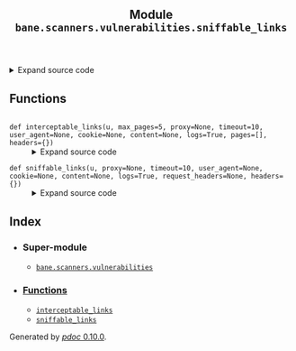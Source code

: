<body>
<main>
<article id="content">
<header>
<h1 class="title">Module <code>bane.scanners.vulnerabilities.sniffable_links</code></h1>
</header>
<section id="section-intro">
<details class="source">
<summary>
<span>Expand source code</span>
</summary>
<pre><code class="python">from bane.scanners.vulnerabilities.utils import *

def sniffable_links(u, proxy=None, timeout=10, user_agent=None, cookie=None,content=None,logs=True,request_headers=None,headers={}):
    if user_agent:
        us = user_agent
    else:
        us = random.choice(ua)
    if cookie:
        heads = {&#34;User-Agent&#34;: us, &#34;Cookie&#34;: cookie}
    else:
        heads = {&#34;User-Agent&#34;: us}
    heads.update(headers)
    vul=[]
    try:
        if content==None:
            r=requests.Session().get(u,headers=heads,timeout=timeout,verify=False,proxies=proxy)
            for x in r.headers:
                    if x.lower().strip() == &#34;strict-transport-security&#34;:
                        if logs == True:
                            print(&#34;\n[-] Not vulnerable: Strict-Transport-Security is set&#34;)
                        return []
            soup = BeautifulSoup(r.content, &#39;html.parser&#39;)
        else:
            soup = BeautifulSoup(content, &#39;html.parser&#39;)
            if request_headers!=None:
                for x in request_headers:
                    if x.lower().strip() == &#34;strict-transport-security&#34;:
                        if logs == True:
                            print(&#34;\n[-] Not vulnerable: Strict-Transport-Security is set&#34;)
                        return []
        if u:
                parsed_url = urlparse(u)
                if parsed_url.netloc == urlparse(u).netloc:
                    if parsed_url.scheme != &#39;https&#39; and parsed_url.geturl().startswith(&#39;//&#39;)==False:
                        parsed_url=parsed_url.geturl()
                        if parsed_url not in vul:
                            vul.append(parsed_url)
                            if logs==True:
                                print(&#39;\t[+] Vulnerable : {}&#39;.format(parsed_url))
        media_elements=soup.find_all([&#39;img&#39;, &#39;audio&#39;, &#39;video&#39;, &#39;source&#39;,&#39;embed&#39;, &#39;script&#39;, &#39;link&#39;, &#39;a&#39;])
        for element in media_elements:
            src_or_href = element.get(&#39;src&#39;) or element.get(&#39;href&#39;)
            if src_or_href:
                parsed_url = urlparse(urljoin(u,src_or_href))
                if parsed_url.netloc == urlparse(u).netloc:
                    if parsed_url.scheme != &#39;https&#39; and parsed_url.geturl().startswith(&#39;//&#39;)==False:
                        parsed_url=parsed_url.geturl()
                        if parsed_url not in vul:
                            vul.append(parsed_url)
                            if logs==True:
                                print(&#39;\t[+] Vulnerable : {}&#39;.format(parsed_url))
    except Exception as ex:
        return vul
    return vul
    

def interceptable_links(
    u, 
    max_pages=5,
    proxy=None,
    timeout=10,
    user_agent=None,
    cookie=None,
    content=None,
    logs=True,
    pages=[],
    headers={}
):
    l=[]
    if pages==[]:
        pages=spider_url(u,cookie=cookie,max_pages=max_pages,timeout=timeout,user_agent=user_agent,proxy=proxy,headers={})
    for x in pages:
        if logs==True:
            print(&#39;\n\nPage: {}\n&#39;.format(x))
        result=sniffable_links(x,
                        proxy=proxy,
                        timeout=timeout,
                        user_agent=user_agent, 
                        cookie=cookie,
                        content=content,
                        logs=logs,
                        headers=headers
                        )
        if logs==True:
            for r in result:
                print(r)
        l.append({&#39;page&#39;:x,&#39;result&#39;:result})
    return  [x for x in l if x[&#39;result&#39;]!=[]]</code></pre>
</details>
</section>
<section>
</section>
<section>
</section>
<section>
<h2 class="section-title" id="header-functions">Functions</h2>
<dl>
<dt id="bane.scanners.vulnerabilities.sniffable_links.interceptable_links"><code class="name flex">
<span>def <span class="ident">interceptable_links</span></span>(<span>u, max_pages=5, proxy=None, timeout=10, user_agent=None, cookie=None, content=None, logs=True, pages=[], headers={})</span>
</code></dt>
<dd>
<div class="desc"></div>
<details class="source">
<summary>
<span>Expand source code</span>
</summary>
<pre><code class="python">def interceptable_links(
    u, 
    max_pages=5,
    proxy=None,
    timeout=10,
    user_agent=None,
    cookie=None,
    content=None,
    logs=True,
    pages=[],
    headers={}
):
    l=[]
    if pages==[]:
        pages=spider_url(u,cookie=cookie,max_pages=max_pages,timeout=timeout,user_agent=user_agent,proxy=proxy,headers={})
    for x in pages:
        if logs==True:
            print(&#39;\n\nPage: {}\n&#39;.format(x))
        result=sniffable_links(x,
                        proxy=proxy,
                        timeout=timeout,
                        user_agent=user_agent, 
                        cookie=cookie,
                        content=content,
                        logs=logs,
                        headers=headers
                        )
        if logs==True:
            for r in result:
                print(r)
        l.append({&#39;page&#39;:x,&#39;result&#39;:result})
    return  [x for x in l if x[&#39;result&#39;]!=[]]</code></pre>
</details>
</dd>
<dt id="bane.scanners.vulnerabilities.sniffable_links.sniffable_links"><code class="name flex">
<span>def <span class="ident">sniffable_links</span></span>(<span>u, proxy=None, timeout=10, user_agent=None, cookie=None, content=None, logs=True, request_headers=None, headers={})</span>
</code></dt>
<dd>
<div class="desc"></div>
<details class="source">
<summary>
<span>Expand source code</span>
</summary>
<pre><code class="python">def sniffable_links(u, proxy=None, timeout=10, user_agent=None, cookie=None,content=None,logs=True,request_headers=None,headers={}):
    if user_agent:
        us = user_agent
    else:
        us = random.choice(ua)
    if cookie:
        heads = {&#34;User-Agent&#34;: us, &#34;Cookie&#34;: cookie}
    else:
        heads = {&#34;User-Agent&#34;: us}
    heads.update(headers)
    vul=[]
    try:
        if content==None:
            r=requests.Session().get(u,headers=heads,timeout=timeout,verify=False,proxies=proxy)
            for x in r.headers:
                    if x.lower().strip() == &#34;strict-transport-security&#34;:
                        if logs == True:
                            print(&#34;\n[-] Not vulnerable: Strict-Transport-Security is set&#34;)
                        return []
            soup = BeautifulSoup(r.content, &#39;html.parser&#39;)
        else:
            soup = BeautifulSoup(content, &#39;html.parser&#39;)
            if request_headers!=None:
                for x in request_headers:
                    if x.lower().strip() == &#34;strict-transport-security&#34;:
                        if logs == True:
                            print(&#34;\n[-] Not vulnerable: Strict-Transport-Security is set&#34;)
                        return []
        if u:
                parsed_url = urlparse(u)
                if parsed_url.netloc == urlparse(u).netloc:
                    if parsed_url.scheme != &#39;https&#39; and parsed_url.geturl().startswith(&#39;//&#39;)==False:
                        parsed_url=parsed_url.geturl()
                        if parsed_url not in vul:
                            vul.append(parsed_url)
                            if logs==True:
                                print(&#39;\t[+] Vulnerable : {}&#39;.format(parsed_url))
        media_elements=soup.find_all([&#39;img&#39;, &#39;audio&#39;, &#39;video&#39;, &#39;source&#39;,&#39;embed&#39;, &#39;script&#39;, &#39;link&#39;, &#39;a&#39;])
        for element in media_elements:
            src_or_href = element.get(&#39;src&#39;) or element.get(&#39;href&#39;)
            if src_or_href:
                parsed_url = urlparse(urljoin(u,src_or_href))
                if parsed_url.netloc == urlparse(u).netloc:
                    if parsed_url.scheme != &#39;https&#39; and parsed_url.geturl().startswith(&#39;//&#39;)==False:
                        parsed_url=parsed_url.geturl()
                        if parsed_url not in vul:
                            vul.append(parsed_url)
                            if logs==True:
                                print(&#39;\t[+] Vulnerable : {}&#39;.format(parsed_url))
    except Exception as ex:
        return vul
    return vul</code></pre>
</details>
</dd>
</dl>
</section>
<section>
</section>
</article>
<nav id="sidebar">
<h1>Index</h1>
<div class="toc">
<ul></ul>
</div>
<ul id="index">
<li><h3>Super-module</h3>
<ul>
<li><code><a title="bane.scanners.vulnerabilities" href="index.md">bane.scanners.vulnerabilities</a></code></li>
</ul>
</li>
<li><h3><a href="#header-functions">Functions</a></h3>
<ul class="">
<li><code><a title="bane.scanners.vulnerabilities.sniffable_links.interceptable_links" href="#bane.scanners.vulnerabilities.sniffable_links.interceptable_links">interceptable_links</a></code></li>
<li><code><a title="bane.scanners.vulnerabilities.sniffable_links.sniffable_links" href="#bane.scanners.vulnerabilities.sniffable_links.sniffable_links">sniffable_links</a></code></li>
</ul>
</li>
</ul>
</nav>
</main>
<footer id="footer">
<p>Generated by <a href="https://pdoc3.github.io/pdoc" title="pdoc: Python API documentation generator"><cite>pdoc</cite> 0.10.0</a>.</p>
</footer>
</body>
</html>